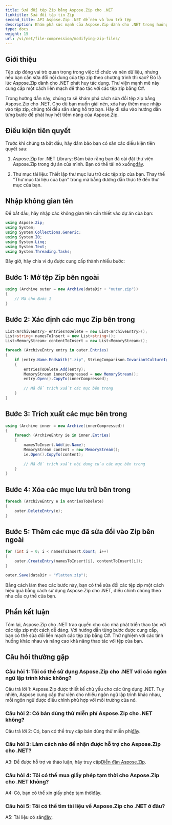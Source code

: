 ```yaml
---
title: Sửa đổi tệp Zip bằng Aspose.Zip cho .NET
linktitle: Sửa đổi tập tin Zip
second_title: API Aspose.Zip .NET để nén và lưu trữ tệp
description: Khám phá sức mạnh của Aspose.Zip dành cho .NET trong hướng dẫn toàn diện này. Tìm hiểu cách sửa đổi tệp zip một cách liền mạch bằng C#.
type: docs
weight: 15
url: /vi/net/file-compression/modifying-zip-files/
---
```

## Giới thiệu

Tệp zip đóng vai trò quan trọng trong việc tổ chức và nén dữ liệu, nhưng nếu bạn cần sửa đổi nội dung của tệp zip theo chương trình thì sao? Đó là lúc Aspose.Zip dành cho .NET phát huy tác dụng. Thư viện mạnh mẽ này cung cấp một cách liền mạch để thao tác với các tệp zip bằng C#.

Trong hướng dẫn này, chúng ta sẽ khám phá cách sửa đổi tệp zip bằng Aspose.Zip cho .NET. Cho dù bạn muốn giải nén, xóa hay thêm mục nhập vào tệp zip, chúng tôi đều sẵn sàng hỗ trợ bạn. Hãy đi sâu vào hướng dẫn từng bước để phát huy hết tiềm năng của Aspose.Zip.

## Điều kiện tiên quyết

Trước khi chúng ta bắt đầu, hãy đảm bảo bạn có sẵn các điều kiện tiên quyết sau:

1.  Aspose.Zip for .NET Library: Đảm bảo rằng bạn đã cài đặt thư viện Aspose.Zip trong dự án của mình. Bạn có thể tải nó xuống[đây](https://releases.aspose.com/zip/net/).

2. Thư mục tài liệu: Thiết lập thư mục lưu trữ các tệp zip của bạn. Thay thế "Thư mục tài liệu của bạn" trong mã bằng đường dẫn thực tế đến thư mục của bạn.

## Nhập không gian tên

Để bắt đầu, hãy nhập các không gian tên cần thiết vào dự án của bạn:

```csharp
using Aspose.Zip;
using System;
using System.Collections.Generic;
using System.IO;
using System.Linq;
using System.Text;
using System.Threading.Tasks;
```

Bây giờ, hãy chia ví dụ được cung cấp thành nhiều bước:

## Bước 1: Mở tệp Zip bên ngoài

```csharp
using (Archive outer = new Archive(dataDir + "outer.zip"))
{
    // Mã cho Bước 1
}
```

## Bước 2: Xác định các mục Zip bên trong

```csharp
List<ArchiveEntry> entriesToDelete = new List<ArchiveEntry>();
List<string> namesToInsert = new List<string>();
List<MemoryStream> contentToInsert = new List<MemoryStream>();

foreach (ArchiveEntry entry in outer.Entries)
{
    if (entry.Name.EndsWith(".zip", StringComparison.InvariantCultureIgnoreCase))
    {
        entriesToDelete.Add(entry);
        MemoryStream innerCompressed = new MemoryStream();
        entry.Open().CopyTo(innerCompressed);
        
        // Mã để trích xuất các mục bên trong
    }
}
```

## Bước 3: Trích xuất các mục bên trong

```csharp
using (Archive inner = new Archive(innerCompressed))
{
    foreach (ArchiveEntry ie in inner.Entries)
    {
        namesToInsert.Add(ie.Name);
        MemoryStream content = new MemoryStream();
        ie.Open().CopyTo(content);
        
        // Mã để trích xuất nội dung của các mục bên trong
    }
}
```

## Bước 4: Xóa các mục lưu trữ bên trong

```csharp
foreach (ArchiveEntry e in entriesToDelete)
{
    outer.DeleteEntry(e);
}
```

## Bước 5: Thêm các mục đã sửa đổi vào Zip bên ngoài

```csharp
for (int i = 0; i < namesToInsert.Count; i++)
{
    outer.CreateEntry(namesToInsert[i], contentToInsert[i]);
}

outer.Save(dataDir + "flatten.zip");
```

Bằng cách làm theo các bước này, bạn có thể sửa đổi các tệp zip một cách hiệu quả bằng cách sử dụng Aspose.Zip cho .NET, điều chỉnh chúng theo nhu cầu cụ thể của bạn.

## Phần kết luận

Tóm lại, Aspose.Zip cho .NET trao quyền cho các nhà phát triển thao tác với các tệp zip một cách dễ dàng. Với hướng dẫn từng bước được cung cấp, bạn có thể sửa đổi liền mạch các tệp zip bằng C#. Thử nghiệm với các tình huống khác nhau và nâng cao khả năng thao tác với tệp của bạn.

## Câu hỏi thường gặp

### Câu hỏi 1: Tôi có thể sử dụng Aspose.Zip cho .NET với các ngôn ngữ lập trình khác không?

Câu trả lời 1: Aspose.Zip được thiết kế chủ yếu cho các ứng dụng .NET. Tuy nhiên, Aspose cung cấp thư viện cho nhiều ngôn ngữ lập trình khác nhau, mỗi ngôn ngữ được điều chỉnh phù hợp với môi trường của nó.

### Câu hỏi 2: Có bản dùng thử miễn phí Aspose.Zip cho .NET không?

 Câu trả lời 2: Có, bạn có thể truy cập bản dùng thử miễn phí[đây](https://releases.aspose.com/).

### Câu hỏi 3: Làm cách nào để nhận được hỗ trợ cho Aspose.Zip cho .NET?

 A3: Để được hỗ trợ và thảo luận, hãy truy cập[Diễn đàn Aspose.Zip](https://forum.aspose.com/c/zip/37).

### Câu hỏi 4: Tôi có thể mua giấy phép tạm thời cho Aspose.Zip cho .NET không?

 A4: Có, bạn có thể xin giấy phép tạm thời[đây](https://purchase.aspose.com/temporary-license/).

### Câu hỏi 5: Tôi có thể tìm tài liệu về Aspose.Zip cho .NET ở đâu?

 A5: Tài liệu có sẵn[đây](https://reference.aspose.com/zip/net/).